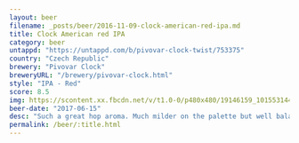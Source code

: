 ```yaml
---
layout: beer
filename: _posts/beer/2016-11-09-clock-american-red-ipa.md
title: Clock American red IPA
category: beer
untappd: "https://untappd.com/b/pivovar-clock-twist/753375"
country: "Czech Republic"
brewery: "Pivovar Clock"
breweryURL: "/brewery/pivovar-clock.html"
style: "IPA - Red"
score: 8.5
img: https://scontent.xx.fbcdn.net/v/t1.0-0/p480x480/19146159_10155314454408745_1431245341467572115_n.jpg?_nc_cat=110&_nc_oc=AQmcsAE7z4TI3-WDszp9S8YzhzWil5N320un-647P0N1u1p01fzVsgn0zO9iI8XsWiQ&_nc_ht=scontent.xx&oh=397673526a7e212929d946fa576fa4dc&oe=5DA89ACB
beer-date: "2017-06-15"
desc: "Such a great hop aroma. Much milder on the palette but well balanced. Wouldn't be upset with a few of these"
permalink: /beer/:title.html
---
```


